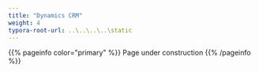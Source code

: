 ```yaml
---
title: "Dynamics CRM"
weight: 4
typora-root-url: ..\..\..\..\static
---
```


{{% pageinfo color="primary" %}}
Page under construction
{{% /pageinfo %}}
